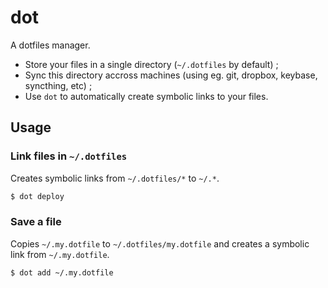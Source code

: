 # dot

A dotfiles manager.

- Store your files in a single directory (`~/.dotfiles` by default) ;
- Sync this directory accross machines (using eg. git, dropbox, keybase, syncthing, etc) ;
- Use `dot` to automatically create symbolic links to your files.

## Usage

### Link files in `~/.dotfiles`

Creates symbolic links from `~/.dotfiles/*` to `~/.*`.
```sh
$ dot deploy
```

### Save a file

Copies `~/.my.dotfile` to `~/.dotfiles/my.dotfile` and creates a symbolic link from `~/.my.dotfile`.
```sh
$ dot add ~/.my.dotfile
```
